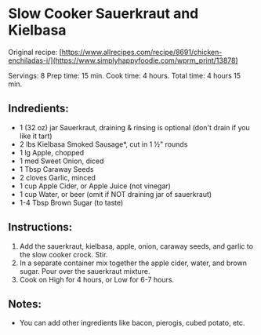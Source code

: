 # Slow Cooker Sauerkraut and Kielbasa

Original recipe: [https://www.allrecipes.com/recipe/8691/chicken-enchiladas-i/](https://www.simplyhappyfoodie.com/wprm_print/13878)

Servings: 8
Prep time: 15 min.
Cook time: 4 hours.
Total time: 4 hours 15 min.

## Indredients:
- 1 (32 oz) jar Sauerkraut, draining & rinsing is optional (don't drain if you like it tart)
- 2 lbs Kielbasa Smoked Sausage*, cut in 1 ½" rounds
- 1 lg Apple, chopped
- 1 med Sweet Onion, diced
- 1 Tbsp Caraway Seeds
- 2 cloves Garlic, minced
- 1 cup Apple Cider, or Apple Juice (not vinegar)
- 1 cup Water, or beer (omit if NOT draining jar of sauerkraut)
- 1-4 Tbsp Brown Sugar (to taste)

## Instructions:
1. Add the sauerkraut, kielbasa, apple, onion, caraway seeds, and garlic to the slow cooker crock. Stir.
2. In a separate container mix together the apple cider, water, and brown sugar. Pour over the sauerkraut mixture.
3. Cook on High for 4 hours, or Low for 6-7 hours.

## Notes:
- You can add other ingredients like bacon, pierogis, cubed potato, etc.

